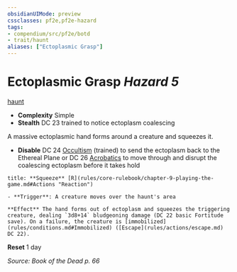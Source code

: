 ```yaml
---
obsidianUIMode: preview
cssclasses: pf2e,pf2e-hazard
tags:
- compendium/src/pf2e/botd
- trait/haunt
aliases: ["Ectoplasmic Grasp"]
---
```

# Ectoplasmic Grasp *Hazard 5*  
[haunt](rules/traits/haunt.md "Haunt Hazard Trait")  

- **Complexity** Simple
- **Stealth** DC 23 trained to notice ectoplasm coalescing  

A massive ectoplasmic hand forms around a creature and squeezes it.

- **Disable** DC 24 [Occultism](compendium/skills.md#Occultism) (trained) to send the ectoplasm back to the Ethereal Plane or DC 26 [Acrobatics](compendium/skills.md#Acrobatics) to move through and disrupt the coalescing ectoplasm before it takes hold  

```ad-embed-ability
title: **Squeeze** [R](rules/core-rulebook/chapter-9-playing-the-game.md#Actions "Reaction")

- **Trigger**: A creature moves over the haunt's area

**Effect** The hand forms out of ectoplasm and squeezes the triggering creature, dealing `3d8+14` bludgeoning damage (DC 22 basic Fortitude save). On a failure, the creature is [immobilized](rules/conditions.md#Immobilized) ([Escape](rules/actions/escape.md) DC 22).
```

**Reset** 1 day  

*Source: Book of the Dead p. 66*